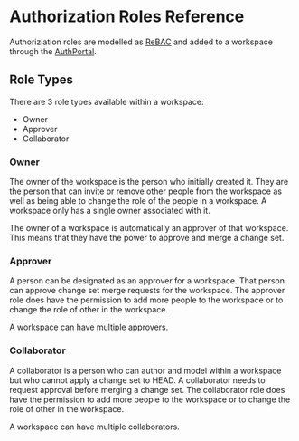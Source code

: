 # Authorization Roles Reference

Authoriziation roles are modelled as
[ReBAC](https://en.wikipedia.org/wiki/Relationship-based_access_control) and
added to a workspace through the
[AuthPortal](https://auth.systeminit.com/workspaces).

## Role Types

There are 3 role types available within a workspace:

- Owner
- Approver
- Collaborator

### Owner

The owner of the workspace is the person who initially created it. They are the
person that can invite or remove other people from the workspace as well as
being able to change the role of the people in a workspace. A workspace only has
a single owner associated with it.

The owner of a workspace is automatically an approver of that workspace. This
means that they have the power to approve and merge a change set.

### Approver

A person can be designated as an approver for a workspace. That person can
approve change set merge requests for the workspace. The approver role does have
the permission to add more people to the workspace or to change the role of
other in the workspace.

A workspace can have multiple approvers.

### Collaborator

A collaborator is a person who can author and model within a workspace but who
cannot apply a change set to HEAD. A collaborator needs to request approval
before merging a change set. The collaborator role does have the permission to
add more people to the workspace or to change the role of other in the
workspace.

A workspace can have multiple collaborators.
